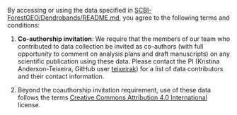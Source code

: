 By accessing or using the data specified in [SCBI-ForestGEO/Dendrobands/README.md](https://github.com/SCBI-ForestGEO/Dendrobands/README.md), you agree to the following terms and conditions:

1. **Co-authorship invitation**: We require that the members of our team who contributed to data collection be invited as co-authors (with full opportunity to comment on analysis plans and draft manuscripts) on any scientific publication using these data. Please contact the PI (Kristina Anderson-Teixeira, GitHub user [teixeirak](https://github.com/teixeirak)) for a list of data contributors and their contact information. 

2. Beyond the coauthorship invitation requirement, use of these data follows the terms [Creative Commons Attribution 4.0 International](https://github.com/SCBI-ForestGEO/Dendrobands/blob/master/license.txt) license.
